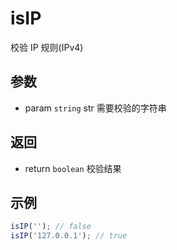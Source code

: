 # isIP

校验 IP 规则(IPv4)

## 参数

- param `string` str 需要校验的字符串

## 返回

- return `boolean` 校验结果

## 示例

```js
isIP(''); // false
isIP('127.0.0.1'); // true
```
